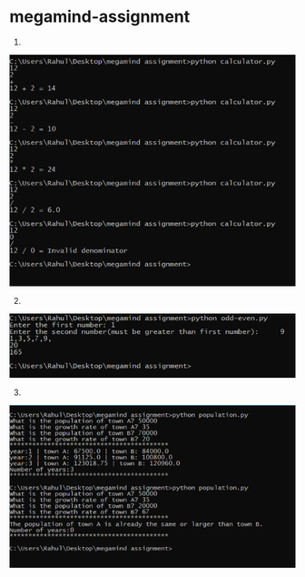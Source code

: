 # megamind-assignment
1.
![alt text](https://github.com/rahul10-pu/megamind-assignment/blob/master/calculator.PNG "Description goes here")

2.
![alt text](https://github.com/rahul10-pu/megamind-assignment/blob/master/odd-even.PNG "Description goes here")

3.
![alt text](https://github.com/rahul10-pu/megamind-assignment/blob/master/population.PNG "Description goes here")
